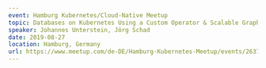 ```yaml
---
event: Hamburg Kubernetes/Cloud-Native Meetup
topic: Databases on Kubernetes Using a Custom Operator & Scalable Graph Processing on K8s
speaker: Johannes Unterstein, Jörg Schad
date: 2019-08-27
location: Hamburg, Germany
url: https://www.meetup.com/de-DE/Hamburg-Kubernetes-Meetup/events/263743002/
---
```


<!-- some more info about the event could go here -->

<!-- more -->
